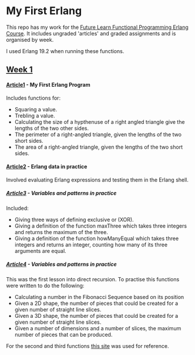 # My First Erlang

This repo has my work for the [Future Learn Functional Programming Erlang Course](https://www.futurelearn.com/courses/functional-programming-erlang).
It includes ungraded 'articles' and graded assignments and is organised by week.

I used Erlang 19.2 when running these functions.

## [Week 1](https://github.com/wordshaker/myfirsterlang/tree/master/Week1)

#### [Article1](https://github.com/wordshaker/myfirsterlang/tree/master/Week1/Article1) - My First Erlang Program

Includes functions for:
* Squaring a value.
* Trebling a value.
* Calculating the size of a hypthenuse of a right angled triangle give the lengths of the two other sides.
* The perimeter of a right-angled triangle, given the lengths of the two short sides.
* The area of a right-angled triangle, given the lengths of the two short sides.

#### [Article2](https://github.com/wordshaker/myfirsterlang/tree/master/Week1/Article2) - Erlang data in practice

Involved evaluating Erlang expressions and testing them in the Erlang shell.

##### [Article3](https://github.com/wordshaker/myfirsterlang/tree/master/Week1/Article3) - Variables and patterns in practice

Included:
* Giving three ways of defining exclusive or (XOR).
* Giving a definition of the function maxThree which takes three integers and returns the maximum of the three.
* Giving a definition of the function howManyEqual which takes three integers and returns an integer, counting how many of its three arguments are equal.

##### [Article4](https://github.com/wordshaker/myfirsterlang/tree/master/Week1/Article4) - Variables and patterns in practice

This was the first lesson into direct recursion. To practise this functions were written to do the following:
* Calculating a number in the Fibonacci Sequence based on its position
* Given a 2D shape, the number of pieces that could be created for a given number of straight line slices.
* Given a 3D shape, the number of pieces that could be created for a given number of straight line slices.
* Given a number of dimensions and a number of slices, the maximum number of pieces that can be produced.

For the second and third functions [this site](http://mathworld.wolfram.com/CircleDivisionbyLines.html) was used for reference.